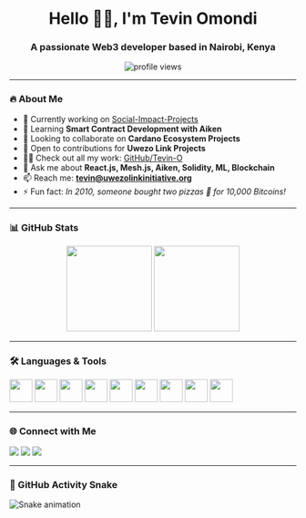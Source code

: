 <h1 align="center">Hello 👋🏽, I'm Tevin Omondi</h1>
<h3 align="center">A passionate Web3 developer based in Nairobi, Kenya</h3>

<p align="center">
  <img src="https://komarev.com/ghpvc/?username=tevin-o&label=Profile%20views&color=0e75b6&style=flat" alt="profile views" />
</p>

---

### 🔥 About Me

* 🔭 Currently working on [Social-Impact-Projects](https://uwezolinkinitiative.org/)
* 🌱 Learning **Smart Contract Development with Aiken**
* 👯 Looking to collaborate on **Cardano Ecosystem Projects**
* 🤝 Open to contributions for **Uwezo Link Projects**
* 👨‍💻 Check out all my work: [GitHub/Tevin-O](https://github.com/Tevin-O)
* 💬 Ask me about **React.js, Mesh.js, Aiken, Solidity, ML, Blockchain**
* 📫 Reach me: **[tevin@uwezolinkinitiative.org](mailto:tevin@uwezolinkinitiative.org)**
* ⚡ Fun fact: *In 2010, someone bought two pizzas 🍕 for 10,000 Bitcoins!*

---

### 📊 GitHub Stats

<div align="center">
  <img src="https://github-readme-stats.vercel.app/api?username=tevin-o&show_icons=true&theme=dracula&count_private=true&include_all_commits=true" height="150" />
  <img src="https://github-readme-stats.vercel.app/api/top-langs?username=tevin-o&layout=compact&langs_count=6&theme=dracula" height="150" />
</div>

---

### 🛠️ Languages & Tools

<div align="left">
  <img src="https://cdn.jsdelivr.net/gh/devicons/devicon/icons/javascript/javascript-original.svg" height="40"/>
  <img src="https://cdn.jsdelivr.net/gh/devicons/devicon/icons/typescript/typescript-original.svg" height="40"/>
  <img src="https://cdn.jsdelivr.net/gh/devicons/devicon/icons/react/react-original.svg" height="40"/>
  <img src="https://cdn.jsdelivr.net/gh/devicons/devicon/icons/solidity/solidity-original.svg" height="40"/>
  <img src="https://cdn.jsdelivr.net/gh/devicons/devicon/icons/python/python-original.svg" height="40"/>
  <img src="https://cdn.jsdelivr.net/gh/devicons/devicon/icons/docker/docker-original.svg" height="40"/>
  <img src="https://cdn.jsdelivr.net/gh/devicons/devicon/icons/postgresql/postgresql-original.svg" height="40"/>
  <img src="https://cdn.jsdelivr.net/gh/devicons/devicon/icons/nodejs/nodejs-original.svg" height="40"/>
  <img src="https://cdn.jsdelivr.net/gh/devicons/devicon/icons/tensorflow/tensorflow-original.svg" height="40"/>
</div>

---

### 🌐 Connect with Me

<div align="left">
  <a href="https://linkedin.com/in/tevin-omondi-40655723b/"><img src="https://img.shields.io/badge/LinkedIn-blue?style=for-the-badge&logo=linkedin"/></a>
  <a href="https://instagram.com/te.vo.h"><img src="https://img.shields.io/badge/Instagram-pink?style=for-the-badge&logo=instagram"/></a>
  <a href="mailto:tevin@uwezolinkinitiative.org"><img src="https://img.shields.io/badge/Gmail-red?style=for-the-badge&logo=gmail"/></a>
</div>

---

### 🐍 GitHub Activity Snake

<img src="https://raw.githubusercontent.com/Tevin-O/Tevin-O/output/snake.svg" alt="Snake animation" />

